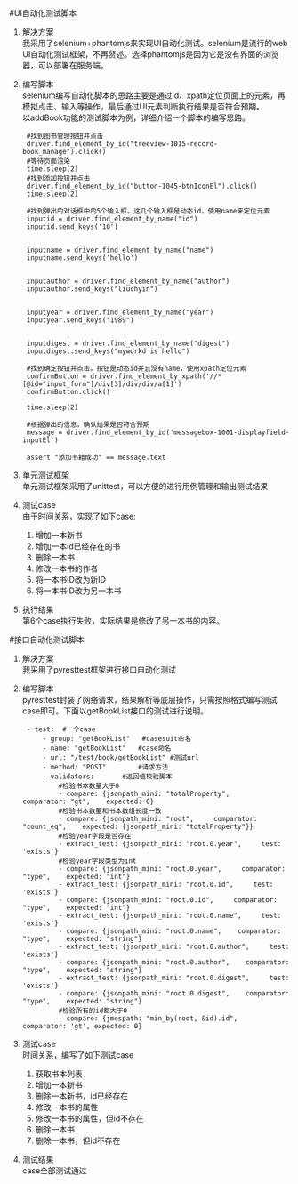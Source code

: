 #UI自动化测试脚本

1. 解决方案  
我采用了selenium+phantomjs来实现UI自动化测试。selenium是流行的web UI自动化测试框架，不再赘述。选择phantomjs是因为它是没有界面的浏览器，可以部署在服务端。
2. 编写脚本  
selenium编写自动化脚本的思路主要是通过id、xpath定位页面上的元素，再模拟点击、输入等操作，最后通过UI元素判断执行结果是否符合预期。  
以addBook功能的测试脚本为例，详细介绍一个脚本的编写思路。

		#找到图书管理按钮并点击
		driver.find_element_by_id("treeview-1015-record-book_manage").click()
		#等待页面渲染
		time.sleep(2)
		#找到添加按钮并点击
		driver.find_element_by_id("button-1045-btnIconEl").click()
		time.sleep(2)
		
		#找到弹出的对话框中的5个输入框。这几个输入框是动态id，使用name来定位元素
		inputid = driver.find_element_by_name("id")
		inputid.send_keys('10')


		inputname = driver.find_element_by_name("name")
		inputname.send_keys('hello')


		inputauthor = driver.find_element_by_name("author")
		inputauthor.send_keys("liuchyin")


		inputyear = driver.find_element_by_name("year")
		inputyear.send_keys("1989")


		inputdigest = driver.find_element_by_name("digest")
		inputdigest.send_keys("myworkd is hello")

		#找到确定按钮并点击。按钮是动态id并且没有name，使用xpath定位元素
		comfirmButton = driver.find_element_by_xpath('//*[@id="input_form"]/div[3]/div/div/a[1]')
		comfirmButton.click()

		time.sleep(2)
		
		#根据弹出的信息，确认结果是否符合预期
		message = driver.find_element_by_id('messagebox-1001-displayfield-inputEl')

		assert "添加书籍成功" == message.text

3. 单元测试框架  
单元测试框架采用了unittest，可以方便的进行用例管理和输出测试结果

4. 测试case  
由于时间关系，实现了如下case:
	1. 增加一本新书
	2. 增加一本id已经存在的书
	3. 删除一本书
	4. 修改一本书的作者
	5. 将一本书ID改为新ID
	6. 将一本书ID改为另一本书

5. 执行结果  
第6个case执行失败，实际结果是修改了另一本书的内容。

#接口自动化测试脚本

1. 解决方案  
我采用了pyresttest框架进行接口自动化测试
2. 编写脚本  
pyresttest封装了网络请求，结果解析等底层操作，只需按照格式编写测试case即可。下面以getBookList接口的测试进行说明。

		- test:  #一个case
	    	- group: "getBookList"   #casesuit命名
	    	- name: "getBookList"	#case命名
	    	- url: "/test/book/getBookList" #测试url
	    	- method: "POST"		#请求方法
	    	- validators:		#返回值校验脚本
	    		#检验书本数量大于0
	    		- compare: {jsonpath_mini: "totalProperty",     comparator: "gt",    expected: 0}	
	    		#检验书本数量和书本数组长度一致
	    		- compare: {jsonpath_mini: "root",     comparator: "count_eq",    expected: {jsonpath_mini: "totalProperty"}}
	    		#检验year字段是否存在
	    		- extract_test: {jsonpath_mini: "root.0.year",     test: 'exists'}
	    		#检验year字段类型为int
	    		- compare: {jsonpath_mini: "root.0.year",     comparator: "type",    expected: "int"}
	    		- extract_test: {jsonpath_mini: "root.0.id",     test: 'exists'}
	    		- compare: {jsonpath_mini: "root.0.id",     comparator: "type",    expected: "int"}
	    		- extract_test: {jsonpath_mini: "root.0.name",     test: 'exists'}
	    		- compare: {jsonpath_mini: "root.0.name",    comparator: "type",    expected: "string"}
	    		- extract_test: {jsonpath_mini: "root.0.author",     test: 'exists'}
	    		- compare: {jsonpath_mini: "root.0.author",    comparator: "type",    expected: "string"}
	    		- extract_test: {jsonpath_mini: "root.0.digest",     test: 'exists'}
	    		- compare: {jsonpath_mini: "root.0.digest",    comparator: "type",    expected: "string"}
	    		#检验所有的id都大于0
	    		- compare: {jmespath: "min_by(root, &id).id",     comparator: 'gt', expected: 0}
4. 测试case  
时间关系，编写了如下测试case
	1. 获取书本列表
	2. 增加一本新书
	3. 删除一本新书，id已经存在	
	4. 修改一本书的属性
	5. 修改一本书的属性，但id不存在
	6. 删除一本书
	7. 删除一本书，但id不存在

4. 测试结果  
case全部测试通过
